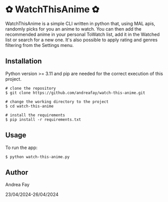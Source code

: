 # ✿ WatchThisAnime ✿

WatchThisAnime is a simple CLI written in python that, using MAL apis, randomly picks for you an anime to watch.
You can then add the recommended anime in your personal ToWatch list, add it in the Watched list or search for a new one.
It's also possible to apply rating and genres filtering from the Settings menu. 

## Installation

Python version >= 3.11 and pip are needed for the correct execution of this project.

```console
# clone the repository
$ git clone https://github.com/andreafay/watch-this-anime.git

# change the working directory to the project
$ cd watch-this-anime

# install the requirements
$ pip install -r requirements.txt
```

## Usage

To run the app:

```console
$ python watch-this-anime.py
```

## Author

Andrea Fay

23/04/2024-26/04/2024
